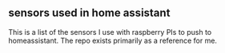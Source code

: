 ## sensors used in home assistant

This is a list of the sensors I use with raspberry PIs to push to homeassistant.
The repo exists primarily as a reference for me.
